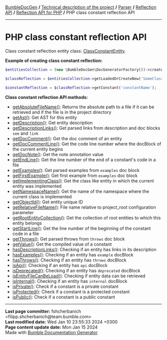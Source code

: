 <embed> <a href="/docs/README.md">BumbleDocGen</a> <b>/</b> <a href="/docs/tech/readme.md">Technical description of the project</a> <b>/</b> <a href="/docs/tech/02_parser/readme.md">Parser</a> <b>/</b> <a href="/docs/tech/02_parser/reflectionApi/readme.md">Reflection API</a> <b>/</b> <a href="/docs/tech/02_parser/reflectionApi/php/readme.md">Reflection API for PHP</a> <b>/</b> PHP class constant reflection API<hr> </embed>

<embed> <h1>PHP class constant reflection API</h1> </embed>

Class constant reflection entity class: <a href="/docs/tech/02_parser/reflectionApi/php/classes/ClassConstantEntity.md">ClassConstantEntity</a>.

**Example of creating class constant reflection:**

```php
$entitiesCollection = (new \BumbleDocGen\DocGeneratorFactory())->createRootEntitiesCollection($reflectionApiConfig);

$classReflection = $entitiesCollection->getLoadedOrCreateNew('SomeClassName');

$constantReflection = $classReflection->getConstant('constantName');
```

**Class constant reflection API methods:**

- [getAbsoluteFileName()](/docs/tech/02_parser/reflectionApi/php/classes/ClassConstantEntity.md#mgetabsolutefilename): Returns the absolute path to a file if it can be retrieved and if the file is in the project directory
- [getAst()](/docs/tech/02_parser/reflectionApi/php/classes/ClassConstantEntity.md#mgetast): Get AST for this entity
- [getDescription()](/docs/tech/02_parser/reflectionApi/php/classes/ClassConstantEntity.md#mgetdescription): Get entity description
- [getDescriptionLinks()](/docs/tech/02_parser/reflectionApi/php/classes/ClassConstantEntity.md#mgetdescriptionlinks): Get parsed links from description and doc blocks `see` and `link`
- [getDocComment()](/docs/tech/02_parser/reflectionApi/php/classes/ClassConstantEntity.md#mgetdoccomment): Get the doc comment of an entity
- [getDocCommentLine()](/docs/tech/02_parser/reflectionApi/php/classes/ClassConstantEntity.md#mgetdoccommentline): Get the code line number where the docBlock of the current entity begins
- [getDocNote()](/docs/tech/02_parser/reflectionApi/php/classes/ClassConstantEntity.md#mgetdocnote): Get the note annotation value
- [getEndLine()](/docs/tech/02_parser/reflectionApi/php/classes/ClassConstantEntity.md#mgetendline): Get the line number of the end of a constant&#039;s code in a file
- [getExamples()](/docs/tech/02_parser/reflectionApi/php/classes/ClassConstantEntity.md#mgetexamples): Get parsed examples from `examples` doc block
- [getFirstExample()](/docs/tech/02_parser/reflectionApi/php/classes/ClassConstantEntity.md#mgetfirstexample): Get first example from `examples` doc block
- [getImplementingClass()](/docs/tech/02_parser/reflectionApi/php/classes/ClassConstantEntity.md#mgetimplementingclass): Get the class like entity in which the current entity was implemented
- [getNamespaceName()](/docs/tech/02_parser/reflectionApi/php/classes/ClassConstantEntity.md#mgetnamespacename): Get the name of the namespace where the current class is implemented
- [getObjectId()](/docs/tech/02_parser/reflectionApi/php/classes/ClassConstantEntity.md#mgetobjectid): Get entity unique ID
- [getRelativeFileName()](/docs/tech/02_parser/reflectionApi/php/classes/ClassConstantEntity.md#mgetrelativefilename): File name relative to project_root configuration parameter
- [getRootEntityCollection()](/docs/tech/02_parser/reflectionApi/php/classes/ClassConstantEntity.md#mgetrootentitycollection): Get the collection of root entities to which this entity belongs
- [getStartLine()](/docs/tech/02_parser/reflectionApi/php/classes/ClassConstantEntity.md#mgetstartline): Get the line number of the beginning of the constant code in a file
- [getThrows()](/docs/tech/02_parser/reflectionApi/php/classes/ClassConstantEntity.md#mgetthrows): Get parsed throws from `throws` doc block
- [getValue()](/docs/tech/02_parser/reflectionApi/php/classes/ClassConstantEntity.md#mgetvalue): Get the compiled value of a constant
- [hasDescriptionLinks()](/docs/tech/02_parser/reflectionApi/php/classes/ClassConstantEntity.md#mhasdescriptionlinks): Checking if an entity has links in its description
- [hasExamples()](/docs/tech/02_parser/reflectionApi/php/classes/ClassConstantEntity.md#mhasexamples): Checking if an entity has `example` docBlock
- [hasThrows()](/docs/tech/02_parser/reflectionApi/php/classes/ClassConstantEntity.md#mhasthrows): Checking if an entity has `throws` docBlock
- [isApi()](/docs/tech/02_parser/reflectionApi/php/classes/ClassConstantEntity.md#misapi): Checking if an entity has `api` docBlock
- [isDeprecated()](/docs/tech/02_parser/reflectionApi/php/classes/ClassConstantEntity.md#misdeprecated): Checking if an entity has `deprecated` docBlock
- [isEntityFileCanBeLoad()](/docs/tech/02_parser/reflectionApi/php/classes/ClassConstantEntity.md#misentityfilecanbeload): Checking if entity data can be retrieved
- [isInternal()](/docs/tech/02_parser/reflectionApi/php/classes/ClassConstantEntity.md#misinternal): Checking if an entity has `internal` docBlock
- [isPrivate()](/docs/tech/02_parser/reflectionApi/php/classes/ClassConstantEntity.md#misprivate): Check if a constant is a private constant
- [isProtected()](/docs/tech/02_parser/reflectionApi/php/classes/ClassConstantEntity.md#misprotected): Check if a constant is a protected constant
- [isPublic()](/docs/tech/02_parser/reflectionApi/php/classes/ClassConstantEntity.md#mispublic): Check if a constant is a public constant

<div id='page_committer_info'>
<hr>
<b>Last page committer:</b> fshcherbanich &lt;filipp.shcherbanich@team.bumble.com&gt;<br><b>Last modified date:</b>   Wed Jan 10 23:55:33 2024 +0300<br><b>Page content update date:</b> Mon Jan 15 2024<br>Made with <a href='https://github.com/bumble-tech/bumble-doc-gen/blob/master/docs/README.md'>Bumble Documentation Generator</a></div>